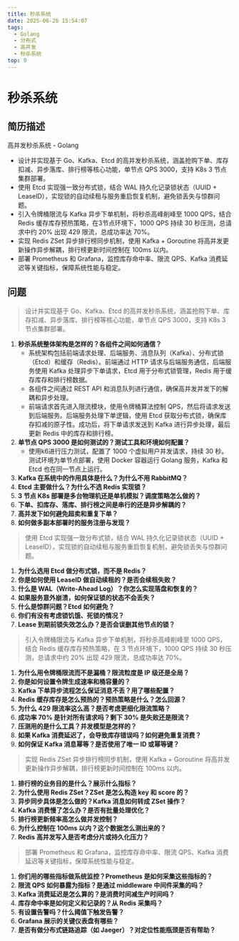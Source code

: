 ```yaml
---
title: 秒杀系统
date: 2025-06-26 15:54:07
tags: 
  - Golang
  - 分布式
  - 高并发
  - 秒杀系统
top: 9
---
```


# 秒杀系统

## 简历描述

高并发秒杀系统 - Golang

- 设计并实现基于 Go、Kafka、Etcd 的高并发秒杀系统，涵盖抢购下单、库存扣减、异步落库、排行榜等核心功能，单节点 QPS 3000，支持 K8s 3 节点集群部署。  
- 使用 Etcd 实现强一致分布式锁，结合 WAL 持久化记录锁状态（UUID + LeaseID），实现锁的自动续租与服务重启恢复机制，避免锁丢失与惊群问题。  
- 引入令牌桶限流与 Kafka 异步下单机制，将秒杀高峰削峰至 1000 QPS，结合 Redis 缓存库存预热策略，在3节点环境下，1000 QPS 持续 30 秒压测，总请求中约 20% 出现 429 限流，总成功率达 70%。  
- 实现 Redis ZSet 异步排行榜同步机制，使用 Kafka + Goroutine 将高并发更新操作异步解耦，排行榜更新时间控制在 100ms 以内。  
- 部署 Prometheus 和 Grafana，监控库存命中率、限流 QPS、Kafka 消费延迟等关键指标，保障系统性能与稳定。

## 问题

> 设计并实现基于 Go、Kafka、Etcd 的高并发秒杀系统，涵盖抢购下单、库存扣减、异步落库、排行榜等核心功能，单节点 QPS 3000，支持 K8s 3 节点集群部署。

1. **秒杀系统整体架构是怎样的？各组件之间如何通信？**
   - 系统架构包括前端请求处理、后端服务、消息队列（Kafka）、分布式锁（Etcd）和缓存（Redis）。前端通过 HTTP 请求与后端服务通信，后端服务使用 Kafka 处理异步下单请求，Etcd 用于分布式锁管理，Redis 用于缓存库存和排行榜数据。
   - 各组件之间通过 REST API 和消息队列进行通信，确保高并发并发下的解耦和异步处理。
   - 前端请求首先进入限流模块，使用令牌桶算法控制 QPS，然后将请求发送到后端服务。后端服务处理下单逻辑，使用 Etcd 获取分布式锁，确保库存扣减的原子性。成功后，将下单请求发送到 Kafka 进行异步处理，最后更新 Redis 中的库存和排行榜。
2. **单节点 QPS 3000 是如何测试的？测试工具和环境如何配置？**
   - 使用k6进行压力测试，配置了 1000 个虚拟用户并发请求，持续 30 秒。测试环境为单节点部署，使用 Docker 容器运行 Golang 服务，Kafka 和 Etcd 也在同一节点上运行。
3. **Kafka 在系统中的作用具体是什么？为什么不用 RabbitMQ？**
4. **Etcd 主要做什么？为什么不选 Redis 实现锁？**
5. **3 节点 K8s 部署是多台物理机还是单机模拟？调度策略怎么做的？**
6. **下单、扣库存、落库、排行榜之间是串行的还是异步解耦的？**
7. **高并发下如何避免超卖和重复下单？**
8. **如何做多副本部署时的服务注册与发现？**

> 使用 Etcd 实现强一致分布式锁，结合 WAL 持久化记录锁状态（UUID + LeaseID），实现锁的自动续租与服务重启恢复机制，避免锁丢失与惊群问题。

1. **为什么选用 Etcd 做分布式锁，而不是 Redis？**
2. **你是如何使用 LeaseID 做自动续租的？是否会续租失败？**
3. **什么是 WAL（Write-Ahead Log）？你怎么实现落盘和恢复的？**
4. **如果服务意外崩溃，如何保证锁的状态不会丢失？**
5. **什么是惊群问题？Etcd 如何避免？**
6. **你们有没有考虑锁饥饿、死锁的情况？**
7. **Lease 到期前锁失效怎么办？是否会误删其他节点的锁？**

> 引入令牌桶限流与 Kafka 异步下单机制，将秒杀高峰削峰至 1000 QPS，结合 Redis 缓存库存预热策略，在 3 节点环境下，1000 QPS 持续 30 秒压测，总请求中约 20% 出现 429 限流，总成功率达 70%。

1. **为什么用令牌桶限流而不是漏桶？限流粒度是 IP 级还是全局？**
2. **你是如何设置令牌生成速率和桶容量的？**
3. **Kafka 下单异步流程怎么保证消息不丢？用了哪些配置？**
4. **Redis 缓存库存是怎么预热的？预热策略是什么？怎么回源？**
5. **为什么 429 限流率这么高？是否考虑更细化限流策略？**
6. **成功率 70% 是针对所有请求吗？剩下 30% 是失败还是限流？**
7. **压测用的是什么工具？并发模型是怎样的？**
8. **如果 Kafka 消费延迟了，会导致库存错误吗？如何避免重复消费？**
9. **如何保证 Kafka 消息幂等？是否使用了唯一 ID 或幂等键？**

> 实现 Redis ZSet 异步排行榜同步机制，使用 Kafka + Goroutine 将高并发更新操作异步解耦，排行榜更新时间控制在 100ms 以内。

1. **排行榜的业务目的是什么？展示什么指标？**
2. **为什么使用 Redis ZSet？ZSet 是怎么构造 key 和 score 的？**
3. **异步同步具体是怎么做的？Kafka 消息如何转成 ZSet 操作？**
4. **Kafka 消费慢了怎么办？是否有批量处理优化？**
5. **排行榜更新频率高怎么做并发控制？**
6. **为什么控制在 100ms 以内？这个数据怎么测出来的？**
7. **Redis 高并发写入是否考虑分片或持久化压力？**

> 部署 Prometheus 和 Grafana，监控库存命中率、限流 QPS、Kafka 消费延迟等关键指标，保障系统性能与稳定。

1. **你们用的哪些指标做系统监控？Prometheus 是如何采集这些指标的？**
2. **限流 QPS 如何暴露为指标？是通过 middleware 中间件采集的吗？**
3. **Kafka 消费延迟是怎么算的？是消费时间减生产时间吗？**
4. **库存命中率是如何定义和记录的？从 Redis 采集吗？**
5. **有设置告警吗？什么阈值下触发告警？**
6. **Grafana 展示的关键仪表盘有哪些？**
7. **是否有做分布式链路追踪（如 Jaeger）？对定位性能瓶颈是否有帮助？**
